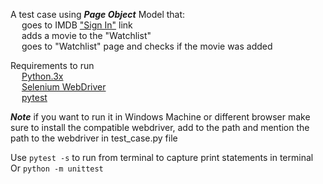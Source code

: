 A test case using ***Page Object*** Model that:  
&emsp;  goes to IMDB ["Sign In"](https://www.imdb.com/registration/signin) link  
&emsp;  adds a movie to the "Watchlist"  
&emsp;  goes to "Watchlist" page and checks if the movie was added  
  
  
Requirements to run  
&emsp;  [Python.3x](https://www.python.org/downloads/)  
&emsp;  [Selenium WebDriver](https://www.selenium.dev/)  
&emsp;  [pytest](https://docs.pytest.org/en/7.1.x/)   
  
***Note*** if you want to run it in Windows Machine or different browser make sure to install the compatible webdriver, add to the path and mention the path to the webdriver in test_case.py file  

Use ```pytest -s``` to run from terminal to capture print statements in terminal  
Or ```python -m unittest```  

